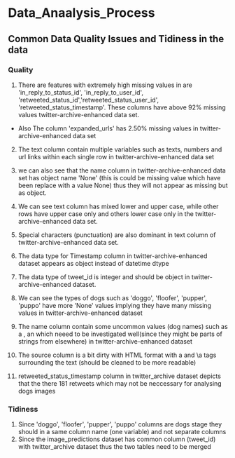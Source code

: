 # Data_Anaalysis_Process
## Common Data Quality Issues and Tidiness in the data
### Quality
1. There are features with extremely high missing values in are 'in_reply_to_status_id', 'in_reply_to_user_id', 'retweeted_status_id','retweeted_status_user_id', 'retweeted_status_timestamp'. These columns have above 92% missing values twitter-archive-enhanced data set.
- Also The column 'expanded_urls' has 2.50% missing values in twitter-archive-enhanced data set

2. The text column contain  multiple variables such as texts, numbers and url links within each single row in twitter-archive-enhanced data set

3. we can also see that the name column in twitter-archive-enhanced data set has object name 'None' (this is could be missing value which have been replace with a value None) thus they will not appear as missing but as object.

4. We can see text column has mixed lower and upper case, while other rows have upper case only and others lower case only in the twitter-archive-enhanced data set.

5. Special characters (punctuation) are also dominant in text column of twitter-archive-enhanced data set.

6. The data type for Timestamp column in twitter-archive-enhanced dataset appears as object instead of datetime dtype

7. The data type of tweet_id is integer and should be object in twitter-archive-enhanced dataset.

8.  We can see the types of dogs such as 'doggo', 'floofer', 'pupper', 'puppo' have more 'None' values implying they have many missing values in twitter-archive-enhanced dataset
9. The name column contain some uncommon values (dog names) such as a , an which neeed to be investigated well(since they might be parts of strings from elsewhere) in twitter-archive-enhanced dataset
10. The source column is a bit dirty with HTML format with a and \a tags surrounding the text (should be cleaned to be more readable)
11. retweeted_status_timestamp column in twitter_archive dataset depicts that the there 181 retweets which may not be neccessary for analysing dogs images

### Tidiness
1. Since 'doggo', 'floofer', 'pupper', 'puppo' columns are  dogs stage they should in a same column name (one variable) and not separate  columns
2. Since the image_predictions dataset has  common column (tweet_id) with twitter_archive dataset thus the two tables need to be merged
